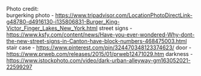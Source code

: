 Photo credit:  
burgerking photo - https://www.tripadvisor.com/LocationPhotoDirectLink-g48780-d4916130-i135806831-Burger_King-Victor_Finger_Lakes_New_York.html
street signs - https://www.ksfy.com/content/news/Have-you-ever-wondered-Why-dont-the-new-street-signs-in-Canton-have-block-numbers-468475003.html
stair case - https://www.pinterest.com/pin/324470348123374623/
door - https://www.prweb.com/releases/2015/01/prweb12471029.htm
darkness - https://www.istockphoto.com/video/dark-urban-alleyway-gm163052021-22599297